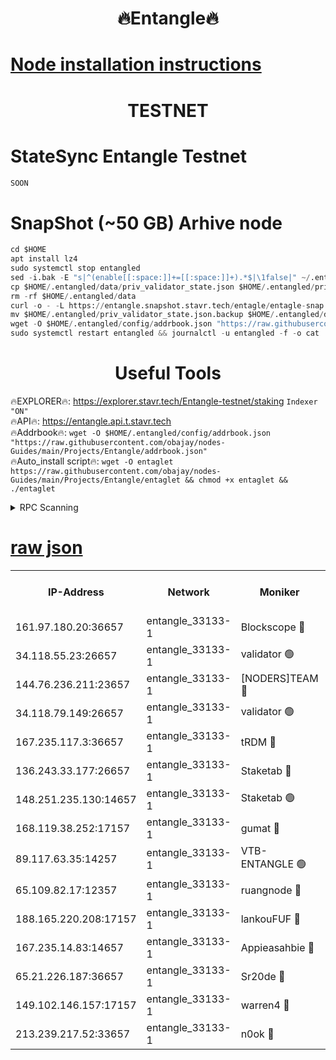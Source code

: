<h1 align="center"> 🔥Entangle🔥</h1>

[Node installation instructions](https://github.com/obajay/nodes-Guides/tree/main/Projects/Entangle)
=

<h1 align="center"> TESTNET</h1>

# StateSync Entangle Testnet
```python
SOON
```
# SnapShot (~50 GB) Arhive node
```python
cd $HOME
apt install lz4
sudo systemctl stop entangled
sed -i.bak -E "s|^(enable[[:space:]]+=[[:space:]]+).*$|\1false|" ~/.entangled/config/config.toml
cp $HOME/.entangled/data/priv_validator_state.json $HOME/.entangled/priv_validator_state.json.backup
rm -rf $HOME/.entangled/data
curl -o - -L https://entangle.snapshot.stavr.tech/entagle/entagle-snap.tar.lz4 | lz4 -c -d - | tar -x -C $HOME/.entangled --strip-components 2
mv $HOME/.entangled/priv_validator_state.json.backup $HOME/.entangled/data/priv_validator_state.json
wget -O $HOME/.entangled/config/addrbook.json "https://raw.githubusercontent.com/obajay/nodes-Guides/main/Projects/Entangle/addrbook.json"
sudo systemctl restart entangled && journalctl -u entangled -f -o cat
```
 <h1 align="center"> Useful Tools</h1>
 
🔥EXPLORER🔥: https://explorer.stavr.tech/Entangle-testnet/staking        `Indexer "ON"` \
🔥API🔥:      https://entangle.api.t.stavr.tech \
🔥Addrbook🔥: ```wget -O $HOME/.entangled/config/addrbook.json "https://raw.githubusercontent.com/obajay/nodes-Guides/main/Projects/Entangle/addrbook.json"``` \
🔥Auto_install script🔥:  `wget -O entaglet https://raw.githubusercontent.com/obajay/nodes-Guides/main/Projects/Entangle/entaglet && chmod +x entaglet && ./entaglet`


<details>
<summary>RPC Scanning</summary>

<h2 align="center"> We scan nodes in real time every 4 hours. And we provide the final result of RPC endpoints.
We cannot influence the operation of these nodes in any way. </h2>


```python
If Voting Power is higher than 0 --> then the Node is a validator of the network and may be subject to attack and be a potential threat to the chain.
```
```python
We marked such validators with a red symbol
```

</details>

[raw json](https://rpc-check.entangt.stavr.tech/entangt/rpc-entangt-result.json)
=


<table><tr><th>IP-Address</th><th>Network</th><th>Moniker</th><th>Latest Block Height</th><th>Earliest Block Height</th><th>Catching Up</th><th>Tx Index</th><th>Voting Power</th><th>Scan Time</th></tr><tr><td>161.97.180.20:36657</td><td>entangle_33133-1</td><td>Blockscope 🔴</td><td>2266665</td><td>1</td><td>False</td><td>off</td><td>294767948220767</td><td>2024-02-19T08:47:20.017467250UTC</td></tr><tr><td>34.118.55.23:26657</td><td>entangle_33133-1</td><td>validator 🟢</td><td>2266666</td><td>1</td><td>False</td><td>on</td><td>0</td><td>2024-02-19T08:47:20.803041530UTC</td></tr><tr><td>144.76.236.211:23657</td><td>entangle_33133-1</td><td>[NODERS]TEAM 🔴</td><td>2266668</td><td>1</td><td>False</td><td>off</td><td>27067450472639025</td><td>2024-02-19T08:47:32.592973897UTC</td></tr><tr><td>34.118.79.149:26657</td><td>entangle_33133-1</td><td>validator 🟢</td><td>2266670</td><td>1</td><td>False</td><td>on</td><td>0</td><td>2024-02-19T08:47:41.661539797UTC</td></tr><tr><td>167.235.117.3:36657</td><td>entangle_33133-1</td><td>tRDM 🔴</td><td>2266670</td><td>1</td><td>False</td><td>on</td><td>187277952911203</td><td>2024-02-19T08:47:44.290085479UTC</td></tr><tr><td>136.243.33.177:26657</td><td>entangle_33133-1</td><td>Staketab 🔴</td><td>2266669</td><td>660001</td><td>False</td><td>on</td><td>155725012103384</td><td>2024-02-19T08:47:34.887104511UTC</td></tr><tr><td>148.251.235.130:14657</td><td>entangle_33133-1</td><td>Staketab 🟢</td><td>2266665</td><td>660801</td><td>False</td><td>on</td><td>0</td><td>2024-02-19T08:47:19.362134272UTC</td></tr><tr><td>168.119.38.252:17157</td><td>entangle_33133-1</td><td>gumat 🔴</td><td>2266666</td><td>962001</td><td>False</td><td>on</td><td>333763577859564</td><td>2024-02-19T08:47:23.085594278UTC</td></tr><tr><td>89.117.63.35:14257</td><td>entangle_33133-1</td><td>VTB-ENTANGLE 🟢</td><td>2266668</td><td>1162001</td><td>False</td><td>off</td><td>0</td><td>2024-02-19T08:47:29.860844030UTC</td></tr><tr><td>65.109.82.17:12357</td><td>entangle_33133-1</td><td>ruangnode 🔴</td><td>2266666</td><td>1312001</td><td>False</td><td>off</td><td>506653774404598</td><td>2024-02-19T08:47:20.420101278UTC</td></tr><tr><td>188.165.220.208:17157</td><td>entangle_33133-1</td><td>lankouFUF 🔴</td><td>2266666</td><td>1910001</td><td>False</td><td>off</td><td>316819855591114</td><td>2024-02-19T08:47:23.370246008UTC</td></tr><tr><td>167.235.14.83:14657</td><td>entangle_33133-1</td><td>Appieasahbie 🔴</td><td>2266670</td><td>2042001</td><td>False</td><td>on</td><td>43255818864597325</td><td>2024-02-19T08:47:43.989640809UTC</td></tr><tr><td>65.21.226.187:36657</td><td>entangle_33133-1</td><td>Sr20de 🔴</td><td>2266665</td><td>2049001</td><td>False</td><td>off</td><td>19435963920278</td><td>2024-02-19T08:47:19.698298113UTC</td></tr><tr><td>149.102.146.157:17157</td><td>entangle_33133-1</td><td>warren4 🔴</td><td>2266668</td><td>2098001</td><td>False</td><td>on</td><td>494110203044911</td><td>2024-02-19T08:47:32.321795279UTC</td></tr><tr><td>213.239.217.52:33657</td><td>entangle_33133-1</td><td>n0ok 🔴</td><td>2266669</td><td>2166669</td><td>False</td><td>off</td><td>46591175703356651</td><td>2024-02-19T08:47:39.221939702UTC</td></tr></table>
